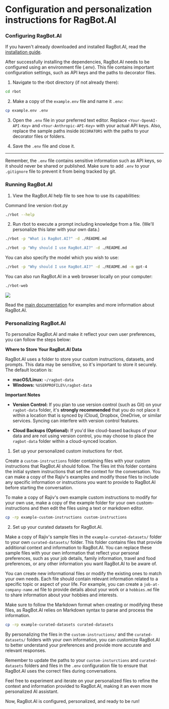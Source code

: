 Configuration and personalization instructions for RagBot.AI
============================================================

### Configuring RagBot.AI
If you haven't already downloaded and installed RagBot.AI, read the [installation guide](INSTALL.md).

After successfully installing the dependencies, RagBot.AI needs to be configured using an environment file (.env). This file contains important configuration settings, such as API keys and the paths to decorator files.

1.  Navigate to the rbot directory (if not already there):

```bash
cd rbot
```

2.  Make a copy of the `example.env` file and name it `.env`:

```bash
cp example.env .env
```

3.  Open the `.env` file in your preferred text editor. Replace `<Your-OpenAI-API-Key>` and `<Your-Anthropic-API-Key>` with your actual API keys. Also, replace the sample paths inside `DECORATORS` with the paths to your decorator files or folders.

4.  Save the `.env` file and close it.

* * * * *

Remember, the `.env` file contains sensitive information such as API keys, so it should never be shared or published. Make sure to add `.env` to your `.gitignore` file to prevent it from being tracked by git.

### Running RagBot.AI

1.  View the RagBot.AI help file to see how to use its capabilities:

Command line version rbot.py
```bash
./rbot --help
```

2. Run rbot to execute a prompt including knowledge from a file. (We'll personalize this later with your own data.)
```bash
./rbot -p "What is RagBot.AI?" -d ./README.md
```

```bash
./rbot -p "Why should I use RagBot.AI?" -d ./README.md
```

You can also specify the model which you wish to use:

```bash
./rbot -p "Why should I use RagBot.AI?" -d ./README.md -m gpt-4
```

You can also run RagBot.AI in a web browser locally on your computer:

```bash
./rbot-web
```
![](screenshots/Cursor_and_rbot-streamlit_%C2%B7_Streamlit.png)

Read the [main documentation](README.md) for examples and more information about RagBot.AI.

### Personalizing RagBot.AI

To personalize RagBot.AI and make it reflect your own user preferences, you can follow the steps below:

**Where to Store Your RagBot.AI Data**

RagBot.AI uses a folder to store your custom instructions, datasets, and prompts. This data may be sensitive, so it's important to store it securely. The default location is:

* **macOS/Linux:** `~/ragbot-data` 
* **Windows:**  `%USERPROFILE%\ragbot-data`

**Important Notes**

* **Version Control:** If you plan to use version control (such as Git) on your `ragbot-data` folder, it's **strongly recommended** that you do not place it within a location that is synced by iCloud, Dropbox, OneDrive, or similar services. Syncing can interfere with version control features.

* **Cloud Backups (Optional):** If you'd like cloud-based backups of your data and are not using version control, you may choose to place the `ragbot-data` folder within a cloud-synced location.


1.  Set up your personalized custom instuctions for rbot.

Create a `custom-instructions` folder containing files with your custom instructions that RagBot.AI should follow. The files int this folder contains the initial system instructions that set the context for the conversation. You can make a copy of the Rajiv's examples and modify those files to include any specific information or instructions you want to provide to RagBot.AI before starting the conversation.

To make a copy of Rajiv's own example custom instructions to modify for your own use, make a copy of the example folder for your own custom-instructions and then edit the files using a text or markdown editor.

```bash
cp -rp example-custom-instructions custom-instructions
```


2.  Set up your curated datasets for RagBot.AI.

Make a copy of Rajiv's sample files in the `example-curated-datasets/` folder to your own `curated-datasets/` folder. This folder contains files that provide additional context and information to RagBot.AI. You can replace these sample files with your own information that reflect your personal preferences, such as your job details, family information, travel and food preferences, or any other information you want RagBot.AI to be aware of.

You can create new informational files or modify the existing ones to match your own needs. Each  file should contain relevant information related to a specific topic or aspect of your life. For example, you can create a `job-at-company-name.md` file to provide details about your work or a `hobbies.md` file to share information about your hobbies and interests.

Make sure to follow the Markdown format when creating or modifying these files, as RagBot.AI relies on Markdown syntax to parse and process the information.

```bash
cp -rp example-curated-datasets curated-datasets
```

By personalizing the files in the `custom-instructions/` and the `curated-datasets/` folders with your own information, you can customize RagBot.AI to better understand your preferences and provide more accurate and relevant responses.

Remember to update the paths to your `custom-insturctions` and `curated-datasets` folders and files in the `.env` configuration file to ensure that RagBot.AI uses the correct files during conversations.

Feel free to experiment and iterate on your personalized files to refine the context and information provided to RagBot.AI, making it an even more personalized AI assistant.

Now, RagBot.AI is configured, personalized, and ready to be run!